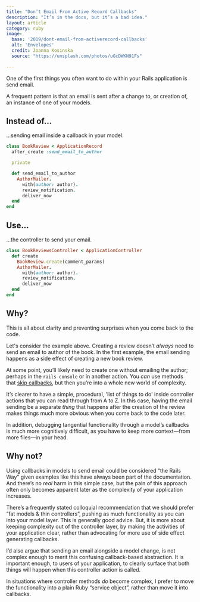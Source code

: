 ```yaml
---
title: "Don’t Email From Active Record Callbacks"
description: "It’s in the docs, but it’s a bad idea."
layout: article
category: ruby
image:
  base: '2019/dont-email-from-activerecord-callbacks'
  alt: 'Envelopes'
  credit: Joanna Kosinska
  source: "https://unsplash.com/photos/uGcDWKN91Fs"

---
```


One of the first things you often want to do within your Rails application is send email.

A frequent pattern is that an email is sent after a change to, or creation of, an instance of one of your models.


## Instead of…

…sending email inside a callback in your model:

```ruby
class BookReview < ApplicationRecord
  after_create :send_email_to_author

  private

  def send_email_to_author
    AuthorMailer.
      with(author: author).
      review_notification.
      deliver_now
  end
end
```


## Use…

…the controller to send your email.

```ruby
class BookReviewsController < ApplicationController
  def create
    BookReview.create(comment_params)
    AuthorMailer.
      with(author: author).
      review_notification.
      deliver_now
  end
end
```


## Why?

This is all about clarity and preventing surprises when you come back to the code.

Let's consider the example above. Creating a review doesn’t _always_ need to send an email to author of the book. In the first example, the email sending happens as a side effect of creating a new book review.

At some point, you’ll likely need to create one without emailing the author; perhaps in the `rails console` or in another action. You _can_ use methods that [skip callbacks](https://guides.rubyonrails.org/active_record_callbacks.html#skipping-callbacks), but then you’re into a whole new world of complexity.

It’s clearer to have a simple, procedural, 'list of things to do' inside controller actions that you can read through from A to Z. In this case, having the email sending be a separate _thing_ that happens after the creation of the review makes things much more obvious when you come back to the code later.

In addition, debugging tangential functionality through a model’s callbacks is much more cognitively difficult, as you have to keep more context—from more files—in your head.


## Why not?

Using callbacks in models to send email could be considered “the Rails Way” given examples like this have always been part of the documentation. And there’s no _real_ harm in this simple case, but the pain of this approach often only becomes apparent later as the complexity of your application increases.

There’s a frequently stated colloquial recommendation that we should prefer “fat models & thin controllers”, pushing as much functionality as you can into your model layer. This is generally good advice. But, it is more about keeping complexity out of the controller layer, by making the activities of your application clear, rather than advocating for more use of side effect generating callbacks.

I’d also argue that sending an email alongside a model change, is not complex enough to merit this confusing callback-based abstraction. It is important enough, to users of your application, to clearly surface that both things will happen when this controller action is called.

In situations where controller methods _do_ become complex, I prefer to move the functionality into a plain Ruby “service object”, rather than move it into callbacks.
